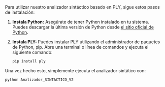
Para utilizar nuestro analizador sintáctico basado en PLY, sigue estos pasos de instalación:

1. **Instala Python:**
   Asegúrate de tener Python instalado en tu sistema. Puedes descargar la última versión de Python desde [el sitio oficial de Python](https://www.python.org/downloads/).

2. **Instala PLY:**
   Puedes instalar PLY utilizando el administrador de paquetes de Python, pip. Abre una terminal o línea de comandos y ejecuta el siguiente comando:
   ```bash
   pip install ply

Una vez hecho esto, simplemente ejecuta el analizador sintático con:
```
python Analizador_SINTACTICO_V2
```